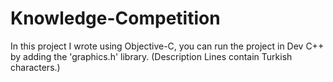 # Knowledge-Competition
In this project I wrote using Objective-C, you can run the project in Dev C++ by adding the 'graphics.h' library.
(Description Lines contain Turkish characters.)
